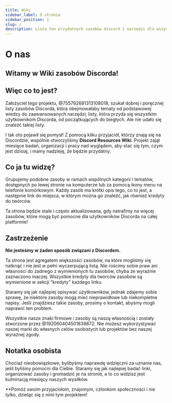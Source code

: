 ```yaml
---
title: Wiki
sidebar_label: O stronie
sidebar_position: 1
slug: /
description: Lista ton przydatnych zasobów discord i narzędzi dla wszystkich typów użytkowników, od początkujących do power userów.
---
```


# O nas

## Witamy w Wiki zasobów Discorda!

## Więc co to jest?

Założyciel tego projektu, @755792681313108018, szukał dobrej i poręcznej listy zasobów Discorda, która obejmowałaby tematy od podstawowej wiedzy do zaawansowanych narzędzi; listy, która przyda się wszystkim użytkownikom Discorda, od początkujących do biegłych. Ale nie udało się znaleźć takiej listy.

I tak oto pojawił się pomysł!
Z pomocą kilku przyjaciół, którzy znają się na Discordzie, wspólnie stworzyliśmy **Discord Resources Wiki**. Projekt zajął miesiące badań, organizacji i pracy nad wyglądem, aby stać się tym, czym jest dzisiaj, i mamy nadzieję, że będzie przydatny.

## Co ja tu widzę?

Grupujemy podobne zasoby w ramach wspólnych kategorii i tematów, dostępnych po lewej stronie na komputerze lub za pomocą ikony menu na telefonie komórkowym. Każdy zasób ma krótki opis tego, co to jest, a następnie link do miejsca, w którym można go znaleźć, jak również kredyty do twórców.

Ta strona będzie stale i często aktualizowana, gdy natrafimy na więcej zasobów, które mogą być pomocne dla użytkowników Discorda na całej platformie!

## Zastrzeżenie

**Nie jesteśmy w żaden sposób związani z Discordem.**

Ta strona jest agregatem większości zasobów, na które mogliśmy się natknąć i nie jest w pełni wyczerpującą listą. Nie rościmy sobie praw ani własności do żadnego z wymienionych tu zasobów, chyba że wyraźnie zaznaczono inaczej. Wszystkie kredyty dla twórców zasobów są wymienione w sekcji "kredyty" każdego linku.

Staramy się jak najlepiej opisywać użytkowników, jednak zdajemy sobie sprawę, że niektóre zasoby mogą mieć nieprawidłowe lub niekompletne napisy. Jeśli znajdziesz takie zasoby, prosimy o kontakt, abyśmy mogli naprawić ten problem.

Wszystkie nasze znaki firmowe i zasoby są naszą własnością i zostały stworzone przez @192060404501839872. Nie możesz wykorzystywać naszej marki do własnych celów osobistych lub projektów bez naszej wyraźnej zgody.

## Notatka osobista

Chociaż nieobowiązkowe, bylibyśmy naprawdę wdzięczni za uznanie nas, jeśli byliśmy pomocni dla Ciebie. Staramy się jak najlepiej badać linki, organizować zasoby i gromadzić je na stronie, a to co widzisz jest kulminacją miesięcy naszych wysiłków.

**Pomóż swoim przyjaciołom, znajomym, członkom społeczności i nie tylko, dzieląc się z nimi tym projektem!
